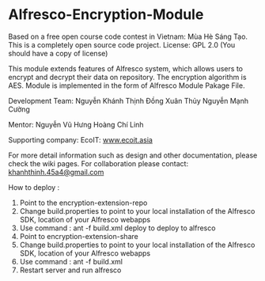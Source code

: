 Alfresco-Encryption-Module
==========================

Based on a free open course code contest in Vietnam: Mùa Hè Sáng Tạo. 
This is a completely open source code project.
License: GPL 2.0 (You should have a copy of license)


This module extends features of Alfresco system, which allows 
users to encrypt and decrypt their data on repository.
The encryption algorithm is AES.
Module is implemented in the form of Alfresco Module Pakage File.



Development Team:
  Nguyễn Khánh Thịnh
  Đồng Xuân Thủy
  Nguyễn Mạnh Cường

Mentor:
  Nguyễn Vũ Hưng
  Hoàng Chí Linh

Supporting company:
  EcoIT: www.ecoit.asia

For more detail information such as design and other documentation, please check the wiki pages.
For collaboration please contact:
khanhthinh.45a4@gmail.com

How to deploy :

 1. Point to the encryption-extension-repo
 2. Change build.properties to point to your local installation of the Alfresco SDK, location of your Alfresco webapps
 3. Use command : ant -f build.xml deploy to deploy to alfresco
 4. Point to encryption-extension-share
 5. Change build.properties to point to your local installation of the Alfresco SDK, location of your Alfresco webapps
 6. Use command : ant -f build.xml
 7. Restart server and run alfresco 